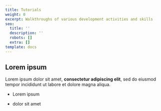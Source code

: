 ```yaml
---
title: Tutorials
weight: 0
excerpt: Walkthroughs of various development activities and skills
seo:
  title: ''
  description: ''
  robots: []
  extra: []
template: docs
---
```




## Lorem ipsum



Lorem ipsum dolor sit amet, **consectetur adipiscing elit**, sed do eiusmod tempor incididunt ut labore et dolore magna aliqua.



-   Lorem ipsum

-   dolor sit amet

